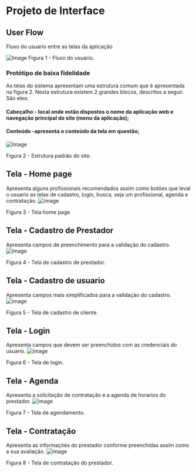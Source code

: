 
# Projeto de Interface

## User Flow

Fluxo do usuario entre as telas da aplicação 

![Image](https://github.com/user-attachments/assets/93cb1bed-0e6f-4e52-8101-44dcc55410f2)
Figura 1 - Fluxo do usuário.
### Protótipo de baixa fidelidade
As telas do sistema apresentam uma estrutura comum que é apresentada na figura 2. Nesta estrutura existem 2 grandes blocos, descritos a seguir. São eles:

#### Cabeçalho - local onde estão dispostos o nome da aplicação web e navegação principal do site (menu da aplicação);
#### Conteúdo -apresenta o conteúdo da tela em questão;
![Image](https://github.com/user-attachments/assets/8d4f1b3c-1675-4c7b-961f-03509f8350ec)

Figura 2 - Estrutura padrão do site.
## Tela - Home page
Apresenta alguns profissionais recomendados assim como botões que leval o usuario as telas de cadastro, login, busca, seja um profissional, agenda e contratação.
![image](https://github.com/user-attachments/assets/f18d751b-76e8-4aaf-a37c-ea9689256a15)

Figura 3 - Tela home page
## Tela - Cadastro de Prestador
Apresenta campos de preenchimento para a validação do cadastro.
![image](https://github.com/user-attachments/assets/3b2d592b-26e8-4742-8bf9-0cff0d3671cb)

Figura 4 - Tela de cadastro de prestador.
## Tela - Cadastro de usuario
Apresenta campos mais simplificados para a validação do cadastro.
![image](https://github.com/user-attachments/assets/665315d1-12d9-4094-89cf-db19b8107c2c)

Figura 5 - Tela de cadastro de cliente.
## Tela - Login
Apresenta campos que devem ser preenchidos com as credenciais do usuario.
![image](https://github.com/user-attachments/assets/4d80a800-ffbd-4118-9e8a-fc6fd394758a)

Figura 6 - Tela de login.
## Tela - Agenda
Apresenta a solicitação de contratação e a agenda de horarios do prestador.
![image](https://github.com/user-attachments/assets/c851c76d-c562-4655-b53d-0d41caf1628e)

Figura 7 - Tela de agendamento.
## Tela - Contratação
Apresenta as informações do prestador conforme preenchidas assim como a sua avaliação.
 ![image](https://github.com/user-attachments/assets/158518d2-5cbb-4ec2-a6c7-a19e6ac5aa2e)
 
Figura 8 - Tela de contratação do prestador.



